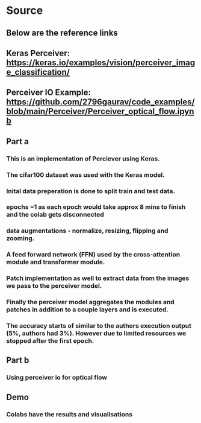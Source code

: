 # Source
## Below are the reference links

## Keras Perceiver: https://keras.io/examples/vision/perceiver_image_classification/
## Perceiver IO Example: https://github.com/2796gaurav/code_examples/blob/main/Perceiver/Perceiver_optical_flow.ipynb
## Part a
### This is an implementation of Perciever using Keras.
### The cifar100 dataset was used with the Keras model.
### Inital data preperation is done to split train and test data. 
### epochs =1 as each epoch would take approx 8 mins to finish and the colab gets disconnected
### data augmentations - normalize, resizing, flipping and zooming. 
### A feed forward network (FFN) used by the cross-attention module and transformer module.
### Patch implementation as well to extract data from the images we pass to the perceiver model.
### Finally the perceiver model aggregates the modules and patches in addition to a couple layers and is executed.
### The accuracy starts of similar to the authors execution output (5%, authors had 3%). However due to limited resources we stopped after the first epoch.

## Part b
### Using perceiver io for optical flow

## Demo
### Colabs have the results and visualisations
